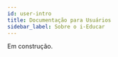 ```yaml
---
id: user-intro
title: Documentação para Usuários
sidebar_label: Sobre o i-Educar
---
```


Em construção.
